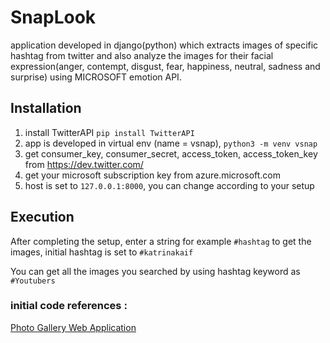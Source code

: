 # SnapLook

application developed in django(python) which extracts images of specific hashtag from twitter and also analyze the images for their facial expression(anger, contempt, disgust, fear, happiness, neutral, sadness and surprise) using MICROSOFT emotion API.

## Installation

  1. install TwitterAPI `pip install TwitterAPI`
  2. app is developed in virtual env (name = vsnap), `python3 -m venv vsnap`
  3. get consumer_key, consumer_secret, access_token, access_token_key from https://dev.twitter.com/
  4. get your microsoft subscription key from azure.microsoft.com
  5. host is set to `127.0.0.1:8000`, you can change according to your setup
  
## Execution

After completing the setup, enter a string for example `#hashtag` to get the images, initial hashtag is set to `#katrinakaif`

You can get all the images you searched by using hashtag keyword as `#Youtubers`

### initial code references : 

[Photo Gallery Web Application](https://github.com/amangoeliitb/Photo-Gallery-Web-Application)
